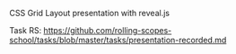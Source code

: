CSS Grid Layout presentation with reveal.js

Task RS:
https://github.com/rolling-scopes-school/tasks/blob/master/tasks/presentation-recorded.md
